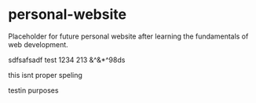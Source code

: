 # personal-website
Placeholder for future personal website after learning the fundamentals of web development.

sdfsafsadf test 1234 213 &^&*^98ds 

this isnt proper speling

testin purposes
